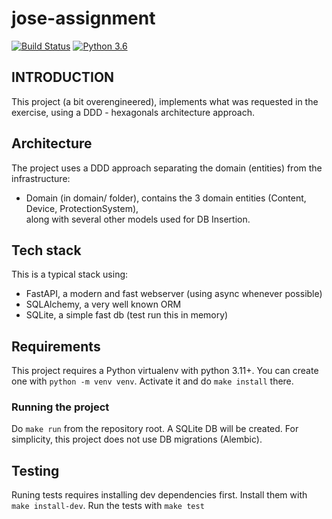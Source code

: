 # jose-assignment



[![Build Status](https://github.com/jlopex/jose-assignment/workflows/TestCI/badge.svg)](https://github.com/jlopex/jose-assignment/actions)
[![Python 3.6](https://img.shields.io/badge/python-3.11-blue.svg)](https://www.python.org/downloads/release/python-3110/)

## INTRODUCTION

This project (a bit overengineered), implements what was requested in the exercise, using a 
DDD - hexagonals architecture approach.


## Architecture

The project uses a DDD approach separating the domain (entities) from the infrastructure:

 * Domain (in domain/ folder), contains the 3 domain entities (Content, Device, ProtectionSystem), <br />
along with several other models used for DB Insertion.


## Tech stack

This is a typical stack using:

* FastAPI, a modern and fast webserver (using async whenever possible)
* SQLAlchemy, a very well known ORM
* SQLite, a simple fast db (test run this in memory)

## Requirements
This project requires a Python virtualenv with python 3.11+.
You can create one with `python -m venv venv`. Activate it and do `make install`  there.

### Running the project
Do `make run` from the repository root. A SQLite DB will be created. For simplicity, this project
does not use DB migrations (Alembic).


## Testing

Runing tests requires installing dev dependencies first. Install them with `make install-dev`.
Run the tests with `make test`
